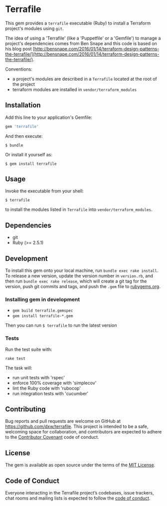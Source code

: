 # Terrafile

This gem provides a `terrafile` executable (Ruby) to install a Terraform project's modules using `git`. 

The idea of using a 'Terrafile' (like a 'Puppetfile' or a 'Gemfile') to manage a project's dependencies comes from Ben Snape and this code is based on his blog post [http://bensnape.com/2016/01/14/terraform-design-patterns-the-terrafile/](http://bensnape.com/2016/01/14/terraform-design-patterns-the-terrafile/).

Conventions:

- a project's modules are described in a `Terrafile` located at the root of the project
- terraform modules are installed in `vendor/terraform_modules`   


## Installation

Add this line to your application's Gemfile:

```ruby
gem 'terrafile'
```

And then execute:

    $ bundle

Or install it yourself as:

    $ gem install terrafile

## Usage

Invoke the executable from your shell:

    $ terrafile

to install the modules listed in `Terrafile` into `vendor/terraform_modules`.

## Dependencies

- git
- Ruby (>= 2.5.1)


## Development

To install this gem onto your local machine, run `bundle exec rake install`. To release a new version, update the version number in `version.rb`, and then run `bundle exec rake release`, which will create a git tag for the version, push git commits and tags, and push the `.gem` file to [rubygems.org](https://rubygems.org).

### Installing gem in development

- `gem build terrafile.gemspec`
- `gem install terrafile-*.gem`

Then you can run `$ terrafile` to run the latest version

### Tests

Run the test suite with: 

    rake test

The task will:

- run unit tests with 'rspec'
- enforce 100% coverage with 'simplecov'
- lint the Ruby code with 'rubocop'
- run integration tests with 'cucumber'

## Contributing

Bug reports and pull requests are welcome on GitHub at https://github.com/dxw/terrafile. This project is intended to be a safe, welcoming space for collaboration, and contributors are expected to adhere to the [Contributor Covenant](http://contributor-covenant.org) code of conduct.

## License

The gem is available as open source under the terms of the [MIT License](https://opensource.org/licenses/MIT).

## Code of Conduct

Everyone interacting in the Terrafile project’s codebases, issue trackers, chat rooms and mailing lists is expected to follow the [code of conduct](https://github.com/dxw/terrafile/blob/master/CODE_OF_CONDUCT.md).
